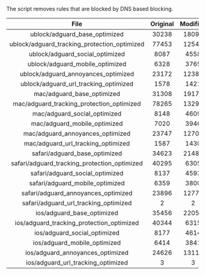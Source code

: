 The script removes rules that are blocked by DNS based blocking.


| File | Original | Modified |
|:----:|:-----:|:-----:|
| ublock/adguard_base_optimized | 30238 | 18094 |
| ublock/adguard_tracking_protection_optimized | 77453 | 12549 |
| ublock/adguard_social_optimized | 8087 | 4558 |
| ublock/adguard_mobile_optimized | 6328 | 3765 |
| ublock/adguard_annoyances_optimized | 23172 | 12387 |
| ublock/adguard_url_tracking_optimized | 1578 | 1421 |
| mac/adguard_base_optimized | 31308 | 19174 |
| mac/adguard_tracking_protection_optimized | 78265 | 13292 |
| mac/adguard_social_optimized | 8148 | 4609 |
| mac/adguard_mobile_optimized | 7020 | 3946 |
| mac/adguard_annoyances_optimized | 23747 | 12707 |
| mac/adguard_url_tracking_optimized | 1587 | 1430 |
| safari/adguard_base_optimized | 34623 | 21480 |
| safari/adguard_tracking_protection_optimized | 40295 | 6305 |
| safari/adguard_social_optimized | 8137 | 4593 |
| safari/adguard_mobile_optimized | 6359 | 3800 |
| safari/adguard_annoyances_optimized | 23896 | 12776 |
| safari/adguard_url_tracking_optimized | 2 | 2 |
| ios/adguard_base_optimized | 35456 | 22053 |
| ios/adguard_tracking_protection_optimized | 40344 | 6315 |
| ios/adguard_social_optimized | 8177 | 4614 |
| ios/adguard_mobile_optimized | 6414 | 3841 |
| ios/adguard_annoyances_optimized | 24626 | 13119 |
| ios/adguard_url_tracking_optimized | 3 | 3 |